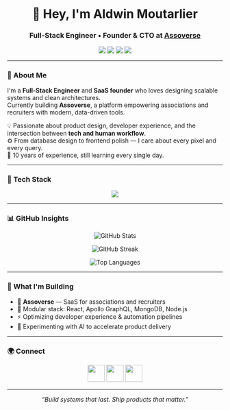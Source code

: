 <h1 align="center">👋 Hey, I'm Aldwin Moutarlier</h1>
<h3 align="center">Full-Stack Engineer • Founder & CTO at <a href="https://github.com/Assoverse" target="_blank">Assoverse</a></h3>

<p align="center">
  <a href="https://slashcenter.net" target="_blank"><img src="https://img.shields.io/badge/Website-slashcenter.net-181717?style=for-the-badge&logo=vercel" /></a>
  <a href="https://assoverse.app" target="_blank"><img src="https://img.shields.io/badge/Website-assoverse.app-181717?style=for-the-badge&logo=vercel" /></a>
  <a href="https://linkedin.com/in/aldwin-moutarlier-77880113b" target="_blank"><img src="https://img.shields.io/badge/LinkedIn-Aldwin%20Moutarlier-0A66C2?style=for-the-badge&logo=linkedin" /></a>
  <a href="mailto:admin@assoverse.app"><img src="https://img.shields.io/badge/Contact-admin@assoverse.app-34A853?style=for-the-badge&logo=gmail" /></a>
</p>

---

### 🚀 About Me

I'm a **Full-Stack Engineer** and **SaaS founder** who loves designing scalable systems and clean architectures.  
Currently building **Assoverse**, a platform empowering associations and recruiters with modern, data-driven tools.  

💡 Passionate about product design, developer experience, and the intersection between **tech and human workflow**.  
⚙️ From database design to frontend polish — I care about every pixel and every query.  
🧠 10 years of experience, still learning every single day.  

---

### 🧰 Tech Stack

<p align="center">
  <img src="https://skillicons.dev/icons?i=react,nodejs,graphql,apollo,mongodb,express,typescript,javascript,tailwind,git,docker,linux,bash,vite,figma" />
</p>

---

### 📊 GitHub Insights

<p align="center">
  <img src="https://github-readme-stats.vercel.app/api?username=tashikomaaa&show_icons=true&theme=radical&hide_border=true" alt="GitHub Stats" />
</p>

<p align="center">
  <img src="https://github-readme-streak-stats.herokuapp.com?user=tashikomaaa&theme=radical&hide_border=true" alt="GitHub Streak" />
</p>

<p align="center">
  <img src="https://github-readme-stats.vercel.app/api/top-langs/?username=tashikomaaa&layout=compact&theme=radical&hide_border=true" alt="Top Languages" />
</p>

---

### 🧭 What I'm Building

- 🧱 **Assoverse** — SaaS for associations and recruiters  
- 🧩 Modular stack: React, Apollo GraphQL, MongoDB, Node.js  
- ⚡ Optimizing developer experience & automation pipelines  
- 🤖 Experimenting with AI to accelerate product delivery  

---

### 🌍 Connect

<p align="center">
  <a href="https://linkedin.com/in/aldwin-moutarlier-77880113b" target="_blank"><img src="https://skillicons.dev/icons?i=linkedin" height="40" /></a>
  <a href="mailto:admin@assoverse.app" target="_blank"><img src="https://skillicons.dev/icons?i=gmail" height="40" /></a>
  <a href="https://github.com/Assoverse" target="_blank"><img src="https://skillicons.dev/icons?i=github" height="40" /></a>
</p>

---

<p align="center">
  <i>“Build systems that last. Ship products that matter.”</i>
</p>
